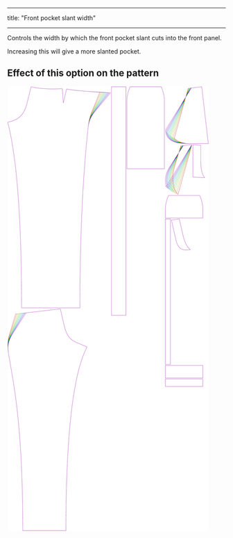 - - -
title: "Front pocket slant width"
- - -

Controls the width by which the front pocket slant cuts into the front panel.

Increasing this will give a more slanted pocket.

## Effect of this option on the pattern

![This image shows the effect of this option by superimposing several variants that have a different value for this option](charlie_frontpocketslantwidth_sample.svg "Effect of this option on the pattern")
